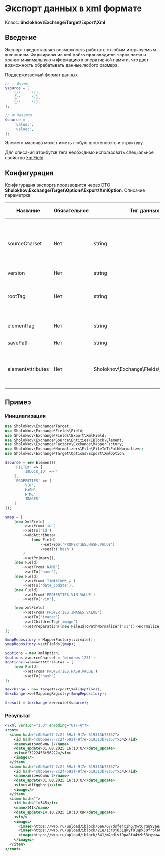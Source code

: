 # Экспорт данных в xml формате

Класс: **Sholokhov\Exchange\Target\Export\Xml**

## Введение

Экспорт предоставляет возможность работать с любым итерируемым значением. 
Формирование xml файла производится через поток и хранит
минимальную информацию в оперативной памяти, что дает возможность обрабатывать данные любого размера.

Поддерживаемый формат данных

```php
// ✅ Верно
$source = [
    [/* ... */],
    [/* ... */],
    [/* ... */],
];

// ❌ Неверно
$source = [
    'value1',
    'value2',
];
```

Элемент массива может иметь любую вложенность и структуру.

Для описания атрибутов тега необходимо использовать специальное свойство [XmlField](/2.1.x/guide/map/export-xml)

## Конфигурация

Конфигурация экспорта производится через DTO **Sholokhov\Exchange\Target\Options\Export\XmlOption**.
Описание параметров

| Название          | Обязательное | Тип данных                                 | Значение по умолчанию           | Описание                                                                                          |
|-------------------|--------------|--------------------------------------------|---------------------------------|---------------------------------------------------------------------------------------------------|
| sourceCharset     | Нет          | string                                     | Кодировка из кластера или utf-8 | Кодировка данных в источнике. Если кодировка не utf-8, то производится автоматическая конвертация |
| version           | Нет          | string                                     | 1.0                             | Версия xml файла                                                                                  |
| rootTag           | Нет          | string                                     | root                            | Название корневого тега, который хранит список импортируемых элементов                            |
| elementTag        | Нет          | string                                     | item                            | Тег хранения элемента сущности                                                                    |
| savePath          | Нет          | string                                     | /upload/tmp/export.xml          | Путь хранения экспорта                                                                            |
| elementAttributes | Нет          | Sholokhov\Exchange\Fields\FieldInterface[] |                                 | Карта атрибутов элемента сущности. Логика работы аналогична карте импорта\экспорта                |

## Пример

### Инициализация
```php
use Sholokhov\Exchange\Target;
use Sholokhov\Exchange\Fields\Field;
use Sholokhov\Exchange\Fields\Export\XmlField;
use Sholokhov\Exchange\Source\Entities\IBlock\Element;
use Sholokhov\Exchange\Factory\Exchange\MapperFactory;
use Sholokhov\Exchange\Normalizers\File\FileIdToPathNormalizer;
use Sholokhov\Exchange\Target\Options\Export\XmlOption;

$source = new Element([
    'FILTER' => [
        'IBLOCK_ID' => 4
    ],
    'PROPERTIES' => [
        'VIN',
        'HASH',
        'HTML',
        'IMAGES'
    ]
]);

$map = [
    (new XmlField)
        ->setFrom('ID')
        ->setTo('id')
        ->addAttribute(
            (new Field)
                ->setFrom('PROPERTIES.HASH.VALUE')
                ->setTo('hash')
        )
        ->setPrimary(),
    (new Field)
        ->setFrom('NAME')
        ->setTo('name'),
    (new Field)
        ->setFrom('TIMESTAMP_X')
        ->setTo('date_update'),
    (new Field)
        ->setFrom('PROPERTIES.VIN.VALUE')
        ->setTo('vin'),

    (new XmlField)
        ->setFrom('PROPERTIES.IMAGES.VALUE')
        ->setTo('images')
        ->setChildrenTag('image')
        ->setPreparation((new FileIdToPathNormalizer('s1'))->normalize(...))
];

$mapRepository = MapperFactory::create();
$mapRepository->setFields($map);

$options = new XmlOption;
$options->sourceCharset = 'windows-1251';
$options->elementAttributes = [
    (new Field)
        ->setFrom('PROPERTIES.HASH.VALUE')
        ->setTo('hash')
];

$exchange = new Target\Export\Xml($options);
$exchange->setMappingRegistry($mapRepository);

$result = $exchange->execute($source);
```

### Результат
```xml
<?xml version="1.0" encoding="UTF-8"?>
<root>
  <item hash="c0b6ae77-7c2f-59af-9f7e-619313b78667">
    <id hash="c0b6ae77-7c2f-59af-9f7e-619313b78667">342</id>
    <name>Автомобиль 1</name>
    <date_update>31.08.2025 16:10:07</date_update>
    <vin>df3222456t56222</vin>
    <images/>
  </item>
  <item hash="c0b6ae77-7c2f-59af-9f7e-619313b78667">
    <id hash="c0b6ae77-7c2f-59af-9f7e-619313b78667">343</id>
    <name>Автомобиль 2</name>
    <date_update>31.08.2025 16:10:07</date_update>
    <vin>ssdffgghhjj</vin>
    <images/>
  </item>
  <item hash="">
    <id hash="">345</id>
    <name>341</name>
    <date_update>14.10.2025 18:10:08</date_update>
    <vin/>
    <images>
      <image>https://web.ru/upload/iblock/6e6/6v7dsfejx1h67met6rgn9yaesl2fjxo0.gif</image>
      <image>https://web.ru/upload/iblock/21e/15r8j031qkyf0lnpk50frbl662taeoh3.gif</image>
      <image>https://web.ru/upload/iblock/341/m7odtvf9pa8fu49zh33rgwuw46dzxj7e.png</image>
    </images>
  </item>
</root>
```